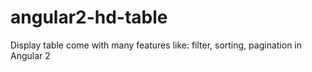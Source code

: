 # angular2-hd-table
Display table come with many features like: filter, sorting, pagination in Angular 2
